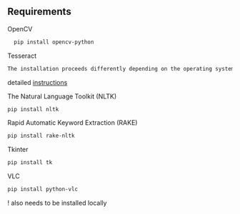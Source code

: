 ## Requirements

OpenCV
```bash
  pip install opencv-python
```
Tesseract 
```bash
The installation proceeds differently depending on the operating system.
```
detailed [instructions](https://github.com/tesseract-ocr/tesseract)

The Natural Language Toolkit (NLTK)
```bash
pip install nltk
```

Rapid Automatic Keyword Extraction (RAKE)
```bash
pip install rake-nltk
```

Tkinter
```bash
pip install tk
```

VLC
```bash
pip install python-vlc
```
! also needs to be installed locally
